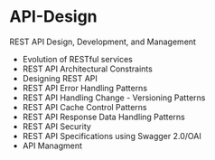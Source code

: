 # API-Design
REST API Design, Development, and Management
- Evolution of RESTful services
- REST API Architectural Constraints
- Designing REST API
- REST API Error Handling Patterns
- REST API Handling Change - Versioning Patterns
- REST API Cache Control Patterns
- REST API Response Data Handling Patterns
- REST API Security
- REST API Specifications using Swagger 2.0/OAI
- API Managment
